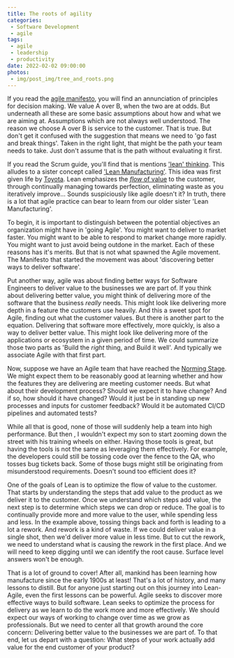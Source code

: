 ```yaml
---
title: The roots of agility
categories:
 - Software Development
 - agile
tags:
 - agile
 - leadership
 - productivity
date: 2022-02-02 09:00:00
photos: 
 - img/post_img/tree_and_roots.png
---
```


If you read the [agile manifesto][agile-manifesto], you will find an annunciation of principles for decision making. We value A over B, when the two are at odds. But underneath all these are some basic assumptions about how and what we are aiming at. Assumptions which are not always well understood. The reason we choose A over B is service to the customer. That is true. But don't get it confused with the suggestion that means we need to 'go fast and break things'. Taken in the right light, that might be the path your team needs to take. Just don't assume that is the path without evaluating it first.

If you read the Scrum guide, you'll find that is mentions ['lean' thinking][scrum-docs-lean]. This alludes to a sister concept called ['Lean Manufacturing'][lean-manufacturing]. This idea was first given life by [Toyota][toyota-production-sys]. Lean emphasizes the [_flow_ of value][lean-flow] to the customer, through continually managing towards perfection, eliminating waste as you iteratively improve... Sounds suspiciously like agile doesn't it? In truth, there is a lot that agile practice can bear to learn from our older sister 'Lean Manufacturing'.

To begin, it is important to distinguish between the potential objectives an organization might have in 'going Agile'. You might want to deliver to market faster. You might want to be able to respond to market change more rapidly. You might want to just avoid being outdone in the market. Each of these reasons has it's merits. But that is not what spawned the Agile movement. The Manifesto that started the movement was about 'discovering better ways to deliver software'.

Put another way, agile was about finding better ways for Software Engineers to deliver value to the businesses we are part of. If you think about delivering better value, you might think of delivering more of the software that the business _really_ needs. This might look like delivering more depth in a feature the customers use heavily. And this a sweet spot for Agile, finding out what the customer values. But there is another part to the equation. Delivering that software more effectively, more quickly, is also a way to deliver better value. This might look like delivering more of the applications or ecosystem in a given period of time. We could summarize those two parts as 'Build the _right_ thing, and Build it well'. And typically we associate Agile with that first part.

Now, suppose we have an Agile team that have reached the [Norming Stage][norming-stage]. We might expect them to be reasonably good at learning whether and how the features they are delivering are meeting customer needs. But what about their development process? Should we expect it to have change? And if so, how should it have changed? Would it just be in standing up new processes and inputs for customer feedback? Would it be automated CI/CD pipelines and automated tests?

While all that is good, none of those will suddenly help a team into high performance. But then , I wouldn't expect my son to start zooming down the street with his training wheels on either. Having those tools is great, but having the tools is not the same as leveraging them effectively. For example, the developers could still be tossing code over the fence to the QA, who tosses bug tickets back. Some of those bugs might still be originating from misunderstood requirements. Doesn't sound too efficient does it?

One of the goals of Lean is to optimize the flow of value to the customer. That starts by understanding the steps that add value to the product as we deliver it to the customer. Once we understand which steps add value, the next step is to determine which steps we can drop or reduce. The goal is to continually provide more and more value to the user, while spending less and less. In the example above, tossing things back and forth is leading to a lot a rework. And rework is a kind of waste. If we could deliver value in a single shot, then we'd deliver more value in less time. But to cut the rework, we need to understand what is causing the rework in the first place. And we will need to keep digging until we can identify the root cause. Surface level answers won't be enough.

That is a lot of ground to cover! After all, mankind has been learning how manufacture since the early 1900s at least! That's a lot of history, and many lessons to distill. But for anyone just starting out on this journey into Lean-Agile, even the first lessons can be powerful. Agile seeks to discover more effective ways to build software. Lean seeks to optimize the process for delivery as we learn to do the work more and more effectively. We should expect our ways of working to change over time as we grow as professionals. But we need to center all that growth around the core concern: Delivering better value to the businesses we are part of. To that end, let us depart with a question: What steps of your work actually add value for the end customer of your product?

[agile-manifesto]: https://agilemanifesto.org/
[scrum-docs-lean]: https://scrumguides.org/scrum-guide.html#scrum-theory 
[lean-manufacturing]: https://en.wikipedia.org/wiki/Lean_manufacturing
[lean-flow]: https://en.wikipedia.org/wiki/Lean_manufacturing#Key_principles_and_waste
[toyota-production-sys]: https://global.toyota/en/company/vision-and-philosophy/production-system/
[norming-stage]: https://hr.mit.edu/learning-topics/teams/articles/stages-development